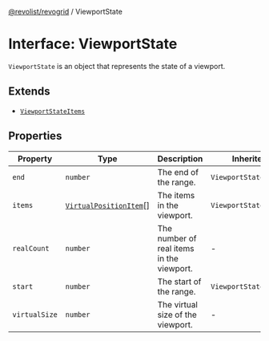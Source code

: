 [@revolist/revogrid](README.md) / ViewportState

# Interface: ViewportState

`ViewportState` is an object that represents the state of a viewport.

## Extends

- [`ViewportStateItems`](TypeAlias.ViewportStateItems.md)

## Properties

| Property | Type | Description | Inherited from | Defined in |
| ------ | ------ | ------ | ------ | ------ |
| `end` | `number` | The end of the range. | `ViewportStateItems.end` | [src/types/interfaces.ts:500](https://github.com/revolist/revogrid/blob/169fb7626f86c9813d59597eddde6f6dd50e49a6/src/types/interfaces.ts#L500) |
| `items` | [`VirtualPositionItem`](Interface.VirtualPositionItem.md)[] | The items in the viewport. | `ViewportStateItems.items` | [src/types/interfaces.ts:511](https://github.com/revolist/revogrid/blob/169fb7626f86c9813d59597eddde6f6dd50e49a6/src/types/interfaces.ts#L511) |
| `realCount` | `number` | The number of real items in the viewport. | - | [src/types/interfaces.ts:521](https://github.com/revolist/revogrid/blob/169fb7626f86c9813d59597eddde6f6dd50e49a6/src/types/interfaces.ts#L521) |
| `start` | `number` | The start of the range. | `ViewportStateItems.start` | [src/types/interfaces.ts:496](https://github.com/revolist/revogrid/blob/169fb7626f86c9813d59597eddde6f6dd50e49a6/src/types/interfaces.ts#L496) |
| `virtualSize` | `number` | The virtual size of the viewport. | - | [src/types/interfaces.ts:525](https://github.com/revolist/revogrid/blob/169fb7626f86c9813d59597eddde6f6dd50e49a6/src/types/interfaces.ts#L525) |
